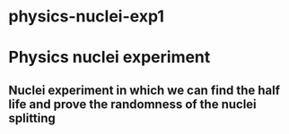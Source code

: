 # physics-nuclei-exp1
# Physics nuclei experiment 

## Nuclei experiment in which we can find the half life and prove the randomness of the nuclei splitting
